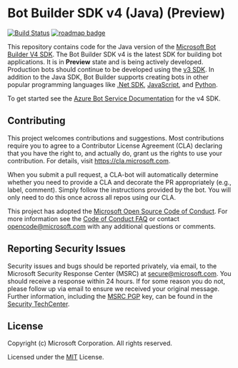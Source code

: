 
# Bot Builder SDK v4 (Java) (Preview)

[![Build Status](https://travis-ci.org/Microsoft/botbuilder-java.svg?branch=master)](https://travis-ci.org/Microsoft/botbuilder-java)
[![roadmap badge](https://img.shields.io/badge/visit%20the-roadmap-blue.svg)](https://github.com/Microsoft/botbuilder-java/wiki/Roadmap)

This repository contains code for the Java version of the [Microsoft Bot Builder V4 SDK](https://docs.microsoft.com/en-us/azure/bot-service/?view=azure-bot-service-4.0). The Bot Builder SDK v4 is the latest SDK for building bot applications. It is in **Preview** state and is being actively developed. 
Production bots should continue to be developed using the [v3 SDK](https://github.com/Microsoft/BotBuilder/tree/master/CSharp). In addition to the Java SDK, Bot Builder supports creating bots in other popular programming languages like [.Net SDK](https://github.com/Microsoft/botbuilder-dotnet), [JavaScript](https://github.com/Microsoft/botbuilder-js), and [Python](https://github.com/Microsoft/botbuilder-python).

To get started see the [Azure Bot Service Documentation](https://docs.microsoft.com/en-us/azure/bot-service/?view=azure-bot-service-4.0) for the v4 SDK.

## Contributing

This project welcomes contributions and suggestions.  Most contributions require you to agree to a
Contributor License Agreement (CLA) declaring that you have the right to, and actually do, grant us
the rights to use your contribution. For details, visit https://cla.microsoft.com.

When you submit a pull request, a CLA-bot will automatically determine whether you need to provide
a CLA and decorate the PR appropriately (e.g., label, comment). Simply follow the instructions
provided by the bot. You will only need to do this once across all repos using our CLA.

This project has adopted the [Microsoft Open Source Code of Conduct](https://opensource.microsoft.com/codeofconduct/).
For more information see the [Code of Conduct FAQ](https://opensource.microsoft.com/codeofconduct/faq/) or
contact [opencode@microsoft.com](mailto:opencode@microsoft.com) with any additional questions or comments.

## Reporting Security Issues

Security issues and bugs should be reported privately, via email, to the Microsoft Security
Response Center (MSRC) at [secure@microsoft.com](mailto:secure@microsoft.com). You should
receive a response within 24 hours. If for some reason you do not, please follow up via
email to ensure we received your original message. Further information, including the
[MSRC PGP](https://technet.microsoft.com/en-us/security/dn606155) key, can be found in
the [Security TechCenter](https://technet.microsoft.com/en-us/security/default).

## License

Copyright (c) Microsoft Corporation. All rights reserved.

Licensed under the [MIT](https://github.com/Microsoft/vscode/blob/master/LICENSE.txt) License.
